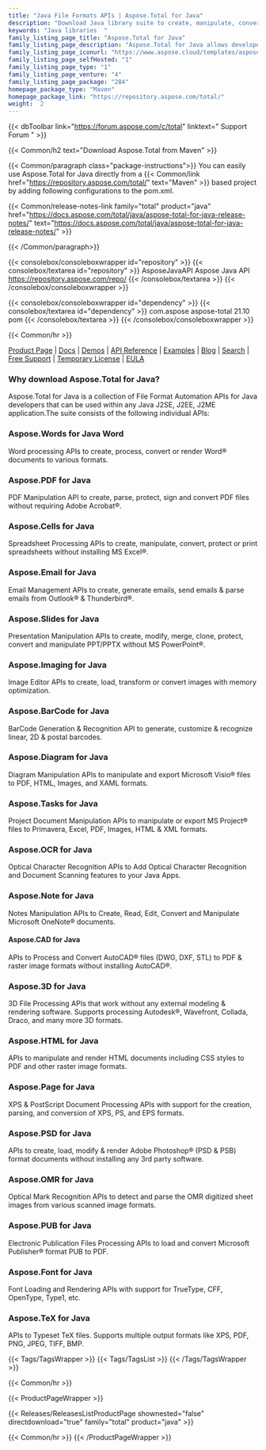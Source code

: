 ```yaml
---
title: "Java File Formats APIs | Aspose.Total for Java"
description: "Download Java library suite to create, manipulate, convert, render & print Microsoft Word, Excel, PowerPoint, Outlook, Publisher, Visio, Project & OneNote files. Package also includes APIs for PDF, Photoshop, CAD, GIS & 3D file formats as well as APIs for barcodes, OCR & OMR. "
keywords: "Java libraries  "
family_listing_page_title: "Aspose.Total for Java"
family_listing_page_description: "Aspose.Total for Java allows developers to build incredibly versatile file processing systems capable of handling 100+ popular file formats. Java SE or EE application programmers can enhance their applications with the ability to load, create, modify, render and inter-convert files from Microsoft Office, OpenOffice, Visio, Project, CAD and many other commonly used format categories."
family_listing_page_iconurl: "https://www.aspose.cloud/templates/aspose/App_Themes/V3/images/total/272x272/aspose_total-for-java-min.png"
family_listing_page_selfHosted: "1"
family_listing_page_type: "1"
family_listing_page_venture: "4"
family_listing_page_package: "284"
homepage_package_type: "Maven"
homepage_package_link: "https://repository.aspose.com/total/"
weight:  2
---
```


{{< dbToolbar link="https://forum.aspose.com/c/total" linktext=" Support Forum " >}}

{{< Common/h2 text="Download Aspose.Total from Maven"  >}}

{{< Common/paragraph class="package-instructions">}}
You can easily use Aspose.Total for Java directly from a {{< Common/link href="https://repository.aspose.com/total/" text="Maven"  >}} based project by adding following configurations to the pom.xml.

{{< Common/release-notes-link family="total" product="java" href="https://docs.aspose.com/total/java/aspose-total-for-java-release-notes/" text="https://docs.aspose.com/total/java/aspose-total-for-java-release-notes/"  >}}

{{< /Common/paragraph>}}

{{< consolebox/consoleboxwrapper id="repository" >}}
   {{< consolebox/textarea id="repository" >}}
      <repository>
         <id>AsposeJavaAPI</id>
         <name>Aspose Java API</name>
         <url>https://repository.aspose.com/repo/</url>
      </repository>
   {{< /consolebox/textarea >}}
{{< /consolebox/consoleboxwrapper >}}

{{< consolebox/consoleboxwrapper id="dependency" >}}
   {{< consolebox/textarea id="dependency" >}}
      <dependency>
         <groupId>com.aspose</groupId>
         <artifactId>aspose-total</artifactId>
         <version>21.10</version>
         <type>pom</type>
      </dependency>
   {{< /consolebox/textarea >}}
{{< /consolebox/consoleboxwrapper >}}

{{< Common/hr >}}

[Product Page](https://products.aspose.com/tasks/java) | [Docs](https://docs.aspose.com/tasks/java/) | [Demos](https://products.aspose.app/tasks/family) | [API Reference](https://reference.aspose.com/tasks/java) | [Examples](https://github.com/aspose-tasks/Aspose.Tasks-for-Java) | [Blog](https://blog.aspose.com/category/tasks/) | [Search](https://search.aspose.com/) | [Free Support](https://forum.aspose.com/c/tasks) | [Temporary License](https://purchase.aspose.com/temporary-license) | [EULA](https://about.aspose.com/legal/eula/)

### Why download Aspose.Total for Java?

Aspose.Total for Java is a collection of File Format Automation APIs for Java developers that can be used within any Java J2SE, J2EE, J2ME application.The suite consists of the following individual APIs:

### Aspose.Words for Java Word

Word processing APIs to create, process, convert or render Word&reg; documents to various formats.

### Aspose.PDF for Java

PDF Manipulation API to create, parse, protect, sign and convert PDF files without requiring Adobe Acrobat&reg;.

### Aspose.Cells for Java

Spreadsheet Processing APIs to create, manipulate, convert, protect or print spreadsheets without installing MS Excel&reg;.

### Aspose.Email for Java
Email Management APIs to create, generate emails, send emails & parse emails from Outlook&reg; & Thunderbird&reg;.

### Aspose.Slides for Java

Presentation Manipulation APIs to create, modify, merge, clone, protect, convert and manipulate PPT/PPTX without MS PowerPoint&reg;.

### Aspose.Imaging for Java

Image Editor APIs to create, load, transform or convert images with memory optimization.

### Aspose.BarCode for Java

BarCode Generation & Recognition API to generate, customize & recognize linear, 2D & postal barcodes.

### Aspose.Diagram for Java

Diagram Manipulation APIs to manipulate and export Microsoft Visio&reg; files to PDF, HTML, Images, and XAML formats.

### Aspose.Tasks for Java

Project Document Manipulation APIs to manipulate or export MS Project&reg; files to Primavera, Excel, PDF, Images, HTML & XML formats.

### Aspose.OCR for Java

Optical Character Recognition APIs to Add Optical Character Recognition and Document Scanning features to your Java Apps.

### Aspose.Note for Java

Notes Manipulation APIs to Create, Read, Edit, Convert and Manipulate Microsoft OneNote&reg; documents.

#### Aspose.CAD for Java

APIs to Process and Convert AutoCAD&reg; files (DWG, DXF, STL) to PDF & raster image formats without installing AutoCAD&reg;.

### Aspose.3D for Java

3D File Processing APIs that work without any external modeling & rendering software. Supports processing Autodesk&reg;, Wavefront, Collada, Draco, and many more 3D formats.

### Aspose.HTML for Java

APIs to manipulate and render HTML documents including CSS styles to PDF and other raster image formats.

### Aspose.Page for Java

XPS & PostScript Document Processing APIs with support for the creation, parsing, and conversion of XPS, PS, and EPS formats.

### Aspose.PSD for Java

APIs to create, load, modify & render Adobe Photoshop&reg; (PSD & PSB) format documents without installing any 3rd party software.

### Aspose.OMR for Java

Optical Mark Recognition APIs to detect and parse the OMR digitized sheet images from various scanned image formats.

### Aspose.PUB for Java

Electronic Publication Files Processing APIs to load and convert Microsoft Publisher&reg; format PUB to PDF.

### Aspose.Font for Java

Font Loading and Rendering APIs with support for TrueType, CFF, OpenType, Type1, etc.

### Aspose.TeX for Java

APIs to Typeset TeX files. Supports multiple output formats like XPS, PDF, PNG, JPEG, TIFF, BMP.

{{< Tags/TagsWrapper >}}
 {{< Tags/TagsList >}}
{{< /Tags/TagsWrapper >}}

{{< Common/hr >}}

{{< ProductPageWrapper >}}
<!-- ReleasesListProductPage-->
   {{< Releases/ReleasesListProductPage shownested="false"  directdownload="true" family="total" product="java" >}}
<!-- /ReleasesListProductPage-->
{{< Common/hr >}}
{{< /ProductPageWrapper >}}
